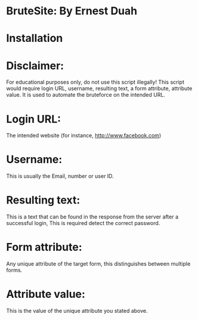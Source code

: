 # BruteSite: By Ernest Duah
# Installation
# Disclaimer: 
For educational purposes only, do not use this script illegally!
This script would require login URL, username, resulting text, a form attribute, attribute value.
It is used to automate the bruteforce on the intended URL.

# Login URL: 
The intended website (for instance, http://www.facebook.com)
# Username: 
This is usually the Email, number or user ID.
# Resulting text: 
This is a text that can be found in the response from the server after a successful login,
This is required detect the correct password.
# Form attribute: 
Any unique attribute of the target form, this distinguishes between multiple forms.
# Attribute value: 
This is the value of the unique attribute you stated above.
